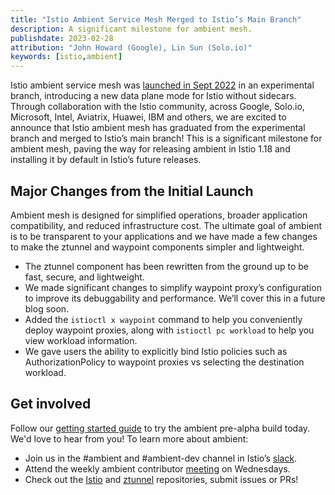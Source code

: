 ```yaml
---
title: "Istio Ambient Service Mesh Merged to Istio’s Main Branch"
description: A significant milestone for ambient mesh.
publishdate: 2023-02-28
attribution: "John Howard (Google), Lin Sun (Solo.io)"
keywords: [istio,ambient]
---
```


Istio ambient service mesh was [launched in Sept 2022](/blog/2022/introducing-ambient-mesh/) in an experimental branch, introducing a new data plane mode for Istio without sidecars. Through collaboration with the Istio community, across Google, Solo.io, Microsoft, Intel, Aviatrix, Huawei, IBM and others, we are excited to announce that Istio ambient mesh has graduated from the experimental branch and merged to Istio’s main branch! This is a significant milestone for ambient mesh, paving the way for releasing ambient in Istio 1.18 and installing it by default in Istio’s future releases.

## Major Changes from the Initial Launch

Ambient mesh is designed for simplified operations, broader application compatibility, and reduced infrastructure cost. The ultimate goal of ambient is to be transparent to your applications and we have made a few changes to make the ztunnel and waypoint components simpler and lightweight.

* The ztunnel component has been rewritten from the ground up to be fast, secure, and lightweight.
* We made significant changes to simplify waypoint proxy’s configuration to improve its debuggability and performance. We’ll cover this in a future blog soon.
* Added the `istioctl x waypoint` command to help you conveniently deploy waypoint proxies, along with `istioctl pc workload` to help you view workload information.
* We gave users the ability to explicitly bind Istio policies such as AuthorizationPolicy to waypoint proxies vs selecting the destination workload.

## Get involved

Follow our [getting started guide](http://preliminary.istio.io/latest/docs/ops/ambient/getting-started/) to try the ambient pre-alpha build today. We'd love to hear from you! To learn more about ambient:

* Join us in the #ambient and #ambient-dev channel in Istio’s [slack](https://slack.istio.io).
* Attend the weekly ambient contributor [meeting](https://github.com/istio/community/blob/master/WORKING-GROUPS.md#working-group-meetings) on Wednesdays.
* Check out the [Istio](http://github.com/istio/istio) and [ztunnel](http://github.com/istio/ztunnel) repositories, submit issues or PRs!
